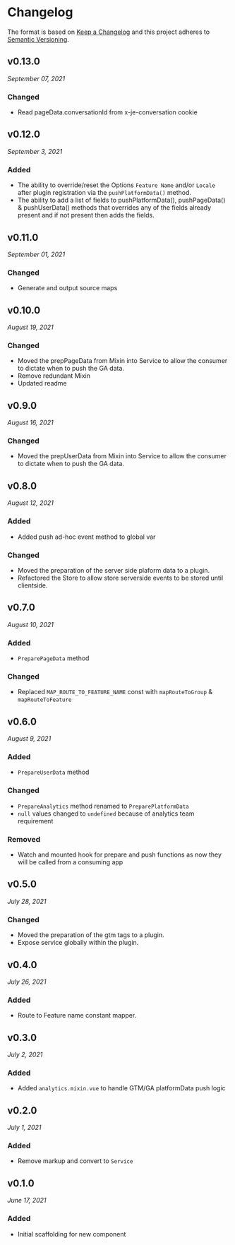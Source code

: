 # Changelog

The format is based on [Keep a Changelog](http://keepachangelog.com/en/1.0.0/)
and this project adheres to [Semantic Versioning](http://semver.org/spec/v2.0.0.html).

v0.13.0
------------------------------
*September 07, 2021*

### Changed
- Read pageData.conversationId from x-je-conversation cookie


v0.12.0
------------------------------
*September 3, 2021*

### Added
- The ability to override/reset the Options `Feature Name` and/or `Locale` after plugin registration via the `pushPlatformData()` method.
- The ability to add a list of fields to pushPlatformData(), pushPageData() & pushUserData() methods that overrides any of the fields already present and if not present then adds the fields.


v0.11.0
------------------------------
*September 01, 2021*

### Changed
- Generate and output source maps


v0.10.0
------------------------------
*August 19, 2021*

### Changed
- Moved the prepPageData from Mixin into Service to allow the consumer to dictate when to push the GA data.
- Remove redundant Mixin
- Updated readme


v0.9.0
------------------------------
*August 16, 2021*

### Changed
- Moved the prepUserData from Mixin into Service to allow the consumer to dictate when to push the GA data.


v0.8.0
------------------------------
*August 12, 2021*

### Added
- Added push ad-hoc event method to global var

### Changed
- Moved the preparation of the server side plaform data to a plugin.
- Refactored the Store to allow store serverside events to be stored until clientside.


v0.7.0
------------------------------
*August 10, 2021*

### Added
- `PreparePageData` method

### Changed
- Replaced `MAP_ROUTE_TO_FEATURE_NAME` const with `mapRouteToGroup` & `mapRouteToFeature`


v0.6.0
------------------------------
*August 9, 2021*

### Added
- `PrepareUserData` method

### Changed
- `PrepareAnalytics` method renamed to `PreparePlatformData`
- `null` values changed to `undefined` because of analytics team requirement

### Removed
- Watch and mounted hook for prepare and push functions as now they will be called from a consuming app


v0.5.0
------------------------------
*July 28, 2021*

### Changed
- Moved the preparation of the gtm tags to a plugin.
- Expose service globally within the plugin.


v0.4.0
------------------------------
*July 26, 2021*

### Added
- Route to Feature name constant mapper.


v0.3.0
------------------------------
*July 2, 2021*

### Added
- Added `analytics.mixin.vue` to handle GTM/GA platformData push logic


v0.2.0
------------------------------
*July 1, 2021*

### Added
- Remove markup and convert to `Service`


v0.1.0
------------------------------
*June 17, 2021*


### Added
- Initial scaffolding for new component
